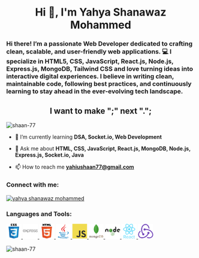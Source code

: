 <h1 align="center">Hi 👋, I'm Yahya Shanawaz Mohammed</h1>
<h3 align="left">Hi there! I’m a passionate Web Developer dedicated to crafting clean, scalable, and user-friendly web applications. 💻 I specialize in HTML5, CSS, JavaScript, React.js, Node.js, Express.js, MongoDB, Tailwind CSS and love turning ideas into interactive digital experiences. I believe in writing clean, maintainable code, following best practices, and continuously learning to stay ahead in the ever-evolving tech landscape.</h3>
<h2 color="orange" align="center"> I want to make ";" next ".";</h2>

<p align="left"> <img src="https://komarev.com/ghpvc/?username=shaan-77&label=Profile%20views&color=0e75b6&style=flat" alt="shaan-77" /> </p>

- 🌱 I’m currently learning **DSA, Socket.io, Web Development**

- 💬 Ask me about **HTML, CSS, JavaScript, React.js, MongoDB, Node.js, Express.js, Socket.io, Java**

- 📫 How to reach me **yahiushaan77@gmail.com**

<h3 align="left">Connect with me:</h3>
<p align="left">
<a href="https://linkedin.com/in/yahya shanawaz mohammed" target="blank"><img align="center" src="https://raw.githubusercontent.com/rahuldkjain/github-profile-readme-generator/master/src/images/icons/Social/linked-in-alt.svg" alt="yahya shanawaz mohammed" height="30" width="40" /></a>
</p>

<h3 align="left">Languages and Tools:</h3>
<p align="left"> <a href="https://www.w3schools.com/css/" target="_blank" rel="noreferrer"> <img src="https://raw.githubusercontent.com/devicons/devicon/master/icons/css3/css3-original-wordmark.svg" alt="css3" width="40" height="40"/> </a>  <a href="https://expressjs.com" target="_blank" rel="noreferrer"> <img src="https://raw.githubusercontent.com/devicons/devicon/master/icons/express/express-original-wordmark.svg" alt="express" width="40" height="40"/> </a> <a href="https://www.w3.org/html/" target="_blank" rel="noreferrer"> <img src="https://raw.githubusercontent.com/devicons/devicon/master/icons/html5/html5-original-wordmark.svg" alt="html5" width="40" height="40"/> </a> <a href="https://www.java.com" target="_blank" rel="noreferrer"> <img src="https://raw.githubusercontent.com/devicons/devicon/master/icons/java/java-original.svg" alt="java" width="40" height="40"/> </a> <a href="https://developer.mozilla.org/en-US/docs/Web/JavaScript" target="_blank" rel="noreferrer"> <img src="https://raw.githubusercontent.com/devicons/devicon/master/icons/javascript/javascript-original.svg" alt="javascript" width="40" height="40"/> </a> <a href="https://www.mongodb.com/" target="_blank" rel="noreferrer"> <img src="https://raw.githubusercontent.com/devicons/devicon/master/icons/mongodb/mongodb-original-wordmark.svg" alt="mongodb" width="40" height="40"/> </a> <a href="https://nodejs.org" target="_blank" rel="noreferrer"> <img src="https://raw.githubusercontent.com/devicons/devicon/master/icons/nodejs/nodejs-original-wordmark.svg" alt="nodejs" width="40" height="40"/> </a> <a href="https://reactjs.org/" target="_blank" rel="noreferrer"> <img src="https://raw.githubusercontent.com/devicons/devicon/master/icons/react/react-original-wordmark.svg" alt="react" width="40" height="40"/> </a> <a href="https://redux.js.org" target="_blank" rel="noreferrer"> <img src="https://raw.githubusercontent.com/devicons/devicon/master/icons/redux/redux-original.svg" alt="redux" width="40" height="40"/> </a> </p>

<p><img align="center" src="https://github-readme-stats.vercel.app/api/top-langs?username=shaan-77&show_icons=true&locale=en&layout=compact" alt="shaan-77" /></p>
